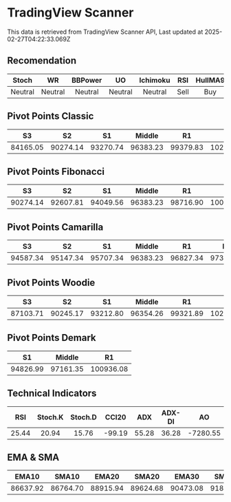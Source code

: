 # TradingView Scanner
This data is retrieved from TradingView Scanner API, Last updated at 2025-02-27T04:22:33.069Z

## Recomendation
| Stoch | WR | BBPower | UO | Ichimoku | RSI | HullMA9 |
| :---: | :---: | :---: | :---: | :---: | :---: | :---: |
| Neutral | Neutral | Neutral | Neutral | Neutral | Sell | Buy |

## Pivot Points Classic
| S3 | S2 | S1 | Middle | R1 | R2 | R3 |
| :---: | :---: | :---: | :---: | :---: | :---: | :---: |
| 84165.05 | 90274.14 | 93270.74 | 96383.23 | 99379.83 | 102492.32 | 108601.41 |

## Pivot Points Fibonacci
| S3 | S2 | S1 | Middle | R1 | R2 | R3 |
| :---: | :---: | :---: | :---: | :---: | :---: | :---: |
| 90274.14 | 92607.81 | 94049.56 | 96383.23 | 98716.90 | 100158.65 | 102492.32 |

## Pivot Points Camarilla
| S3 | S2 | S1 | Middle | R1 | R2 | R3 |
| :---: | :---: | :---: | :---: | :---: | :---: | :---: |
| 94587.34 | 95147.34 | 95707.34 | 96383.23 | 96827.34 | 97387.34 | 97947.34 |

## Pivot Points Woodie
| S3 | S2 | S1 | Middle | R1 | R2 | R3 |
| :---: | :---: | :---: | :---: | :---: | :---: | :---: |
| 87103.71 | 90245.17 | 93212.80 | 96354.26 | 99321.89 | 102463.35 | 105430.98 |

## Pivot Points Demark
| S1 | Middle | R1 |
| :---: | :---: | :---: |
| 94826.99 | 97161.35 | 100936.08 |

## Technical Indicators
| RSI | Stoch.K | Stoch.D | CCI20 | ADX | ADX-DI | AO | Mom | MACD | MACD | W.R | HullMA9 |
| :---: | :---: | :---: | :---: | :---: | :---: | :---: | :---: | :---: | :---: | :---: | :---: |
| 25.44 | 20.94 | 15.76 | -99.19 | 55.28 | 36.28 | -7280.55 | -2538.95 | -2770.89 | -2365.14 | -75.88 | 83464.34 |

## EMA & SMA
| EMA10 | SMA10 | EMA20 | SMA20 | EMA30 | SMA30 | EMA50 | SMA50 | EMA100 | SMA100 | EMA200 | SMA200 |
| :---: | :---: | :---: | :---: | :---: | :---: | :---: | :---: | :---: | :---: | :---: | :---: |
| 86637.92 | 86764.70 | 88915.94 | 89624.68 | 90473.08 | 91839.49 | 92321.46 | 93865.09 | 94517.09 | 95251.54 | 96381.73 | 97779.00 |